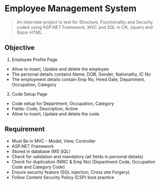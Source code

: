# Employee Management System

> An interview project to test for Structure, Functionality and Security coded using ASP.NET Framework, MVC and SQL in C#, Jquery and Razor HTML.

## Objective
1. Employee Profile Page
- Allow to insert, Update and delete the employee
- The personal details contains  Name, DOB, Gender, Nationality, IC No
- The employment details contain Emp No, Hired Date, Department, Occupation, Category

2. Code Setup Page
- Code setup for Department, Occupation, Category
- Fields: Code, Description, Active
- Allow to insert, Update and delete the code

## Requirement
- Must Be in MVC - Model, View, Controller
- ASP.NET Framework
- Stored in database (MS SQL)
- Check for validation and mandatory (all fields in personal details)
- Check for duplication (NRIC & Emp No) (Department Code, Occupation Code and Category Code)
- Ensure security feature (SQL injection, Cross site Forgery)
- Follow Content Security Policy (CSP) best practice
